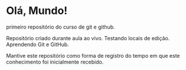 # Olá, Mundo!
 primeiro repositório do curso de git e github.

 Repositório criado durante aula ao vivo.
Testando locais de edição.
Aprendendo Git e GitHub. 

Mantive este repositório como forma de registro do tempo em que este conhecimento foi inicialmente recebido. 
